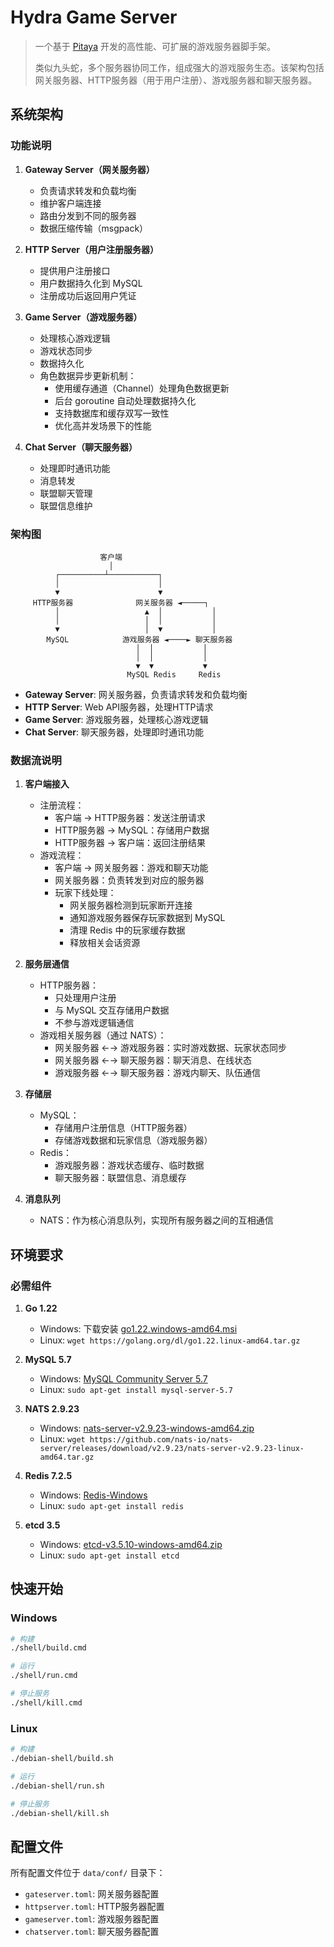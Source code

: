 # Hydra Game Server

> 一个基于 [Pitaya](https://github.com/topfreegames/pitaya) 开发的高性能、可扩展的游戏服务器脚手架。
> 
> 类似九头蛇，多个服务器协同工作，组成强大的游戏服务生态。该架构包括网关服务器、HTTP服务器（用于用户注册）、游戏服务器和聊天服务器。

## 系统架构

### 功能说明

1. **Gateway Server（网关服务器）**
   - 负责请求转发和负载均衡
   - 维护客户端连接
   - 路由分发到不同的服务器
   - 数据压缩传输（msgpack）

2. **HTTP Server（用户注册服务器）**
   - 提供用户注册接口
   - 用户数据持久化到 MySQL
   - 注册成功后返回用户凭证

3. **Game Server（游戏服务器）**
   - 处理核心游戏逻辑
   - 游戏状态同步
   - 数据持久化
   - 角色数据异步更新机制：
     - 使用缓存通道（Channel）处理角色数据更新
     - 后台 goroutine 自动处理数据持久化
     - 支持数据库和缓存双写一致性
     - 优化高并发场景下的性能

4. **Chat Server（聊天服务器）**
   - 处理即时通讯功能
   - 消息转发
   - 联盟聊天管理
   - 联盟信息维护

### 架构图

```
                    客户端
                      │
          ┌──────────┴───────────┐
          │                      │
          ▼                      ▼
     HTTP服务器              网关服务器 ◄─────┐
          │                   ▲  │           │
          │                   │  │           │
          ▼                   │  ▼           │
        MySQL            游戏服务器 ◄────► 聊天服务器
                            │  │           │
                            │  │           │
                            ▼  ▼           ▼
                          MySQL Redis     Redis

```

- **Gateway Server**: 网关服务器，负责请求转发和负载均衡
- **HTTP Server**: Web API服务器，处理HTTP请求
- **Game Server**: 游戏服务器，处理核心游戏逻辑
- **Chat Server**: 聊天服务器，处理即时通讯功能

### 数据流说明

1. **客户端接入**
   - 注册流程：
     - 客户端 → HTTP服务器：发送注册请求
     - HTTP服务器 → MySQL：存储用户数据
     - HTTP服务器 → 客户端：返回注册结果
   - 游戏流程：
     - 客户端 → 网关服务器：游戏和聊天功能
     - 网关服务器：负责转发到对应的服务器
     - 玩家下线处理：
       - 网关服务器检测到玩家断开连接
       - 通知游戏服务器保存玩家数据到 MySQL
       - 清理 Redis 中的玩家缓存数据
       - 释放相关会话资源

2. **服务层通信**
   - HTTP服务器：
     - 只处理用户注册
     - 与 MySQL 交互存储用户数据
     - 不参与游戏逻辑通信
   - 游戏相关服务器（通过 NATS）：
     - 网关服务器 ←→ 游戏服务器：实时游戏数据、玩家状态同步
     - 网关服务器 ←→ 聊天服务器：聊天消息、在线状态
     - 游戏服务器 ←→ 聊天服务器：游戏内聊天、队伍通信

3. **存储层**
   - MySQL：
     - 存储用户注册信息（HTTP服务器）
     - 存储游戏数据和玩家信息（游戏服务器）
   - Redis：
     - 游戏服务器：游戏状态缓存、临时数据
     - 聊天服务器：联盟信息、消息缓存

4. **消息队列**
   - NATS：作为核心消息队列，实现所有服务器之间的互相通信

## 环境要求

### 必需组件

1. **Go 1.22**
   - Windows: 下载安装 [go1.22.windows-amd64.msi](https://golang.org/dl/)
   - Linux: `wget https://golang.org/dl/go1.22.linux-amd64.tar.gz`

2. **MySQL 5.7**
   - Windows: [MySQL Community Server 5.7](https://downloads.mysql.com/archives/community/)
   - Linux: `sudo apt-get install mysql-server-5.7`

3. **NATS 2.9.23**
   - Windows: [nats-server-v2.9.23-windows-amd64.zip](https://github.com/nats-io/nats-server/releases/tag/v2.9.23)
   - Linux: `wget https://github.com/nats-io/nats-server/releases/download/v2.9.23/nats-server-v2.9.23-linux-amd64.tar.gz`

4. **Redis 7.2.5**
   - Windows: [Redis-Windows](https://github.com/zkteco-home/redis-windows/archive/refs/tags/7.2.5.0.zip)
   - Linux: `sudo apt-get install redis`

5. **etcd 3.5**
   - Windows: [etcd-v3.5.10-windows-amd64.zip](https://github.com/etcd-io/etcd/releases/tag/v3.5.10)
   - Linux: `sudo apt-get install etcd`


## 快速开始

### Windows
```bash
# 构建
./shell/build.cmd

# 运行
./shell/run.cmd

# 停止服务
./shell/kill.cmd
```

### Linux
```bash
# 构建
./debian-shell/build.sh

# 运行
./debian-shell/run.sh

# 停止服务
./debian-shell/kill.sh
```

## 配置文件

所有配置文件位于 `data/conf/` 目录下：
- `gateserver.toml`: 网关服务器配置
- `httpserver.toml`: HTTP服务器配置
- `gameserver.toml`: 游戏服务器配置
- `chatserver.toml`: 聊天服务器配置

